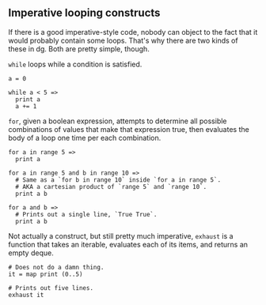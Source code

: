 ## Imperative looping constructs

If there is a good imperative-style code, nobody can object to the fact that
it would probably contain some loops. That's why there are two kinds of these
in dg. Both are pretty simple, though.

`while` loops while a condition is satisfied.

```dg
a = 0

while a < 5 =>
  print a
  a += 1
```

`for`, given a boolean expression, attempts to determine all possible
combinations of values that make that expression true, then evaluates
the body of a loop one time per each combination.

```dg
for a in range 5 =>
  print a

for a in range 5 and b in range 10 =>
  # Same as a `for b in range 10` inside `for a in range 5`.
  # AKA a cartesian product of `range 5` and `range 10`.
  print a b

for a and b =>
  # Prints out a single line, `True True`.
  print a b
```

Not actually a construct, but still pretty much imperative,
`exhaust` is a function that takes an iterable, evaluates each of its items,
and returns an empty deque.

```dg
# Does not do a damn thing.
it = map print (0..5)

# Prints out five lines.
exhaust it
```
